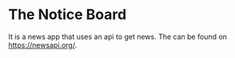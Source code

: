 # The Notice Board 

It is a news app that uses an api to get news. The can be found on https://newsapi.org/.
